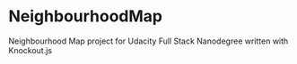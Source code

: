 # NeighbourhoodMap
Neighbourhood Map project for Udacity Full Stack Nanodegree written with Knockout.js
